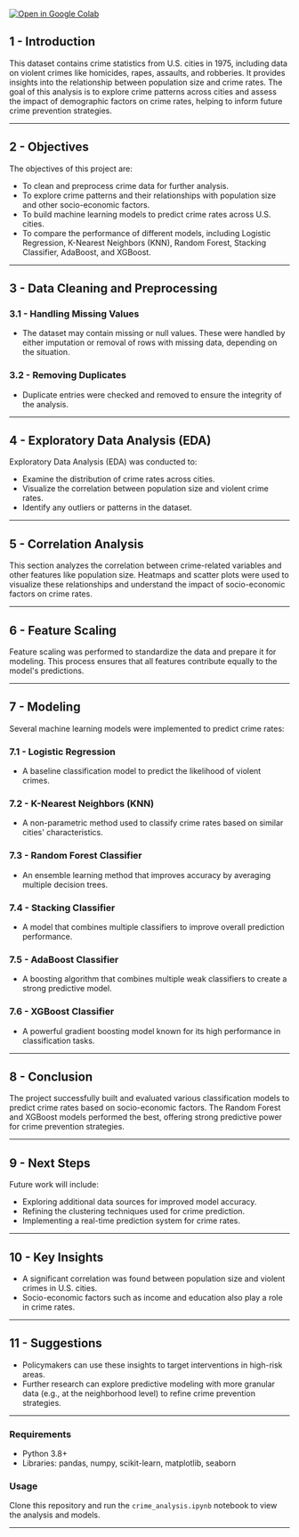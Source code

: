 [![Open in Google Colab](https://colab.research.google.com/assets/colab-badge.svg)](https://colab.research.google.com/github/MuhammadAbbas01/Predict-Crime-rate/blob/main/Untitled10.ipynb)

## 1 - Introduction

This dataset contains crime statistics from U.S. cities in 1975, including data on violent crimes like homicides, rapes, assaults, and robberies. It provides insights into the relationship between population size and crime rates. The goal of this analysis is to explore crime patterns across cities and assess the impact of demographic factors on crime rates, helping to inform future crime prevention strategies.

---

## 2 - Objectives

The objectives of this project are:
- To clean and preprocess crime data for further analysis.
- To explore crime patterns and their relationships with population size and other socio-economic factors.
- To build machine learning models to predict crime rates across U.S. cities.
- To compare the performance of different models, including Logistic Regression, K-Nearest Neighbors (KNN), Random Forest, Stacking Classifier, AdaBoost, and XGBoost.

---

## 3 - Data Cleaning and Preprocessing

### 3.1 - Handling Missing Values
- The dataset may contain missing or null values. These were handled by either imputation or removal of rows with missing data, depending on the situation.

### 3.2 - Removing Duplicates
- Duplicate entries were checked and removed to ensure the integrity of the analysis.

---

## 4 - Exploratory Data Analysis (EDA)

Exploratory Data Analysis (EDA) was conducted to:
- Examine the distribution of crime rates across cities.
- Visualize the correlation between population size and violent crime rates.
- Identify any outliers or patterns in the dataset.

---

## 5 - Correlation Analysis

This section analyzes the correlation between crime-related variables and other features like population size. Heatmaps and scatter plots were used to visualize these relationships and understand the impact of socio-economic factors on crime rates.

---

## 6 - Feature Scaling

Feature scaling was performed to standardize the data and prepare it for modeling. This process ensures that all features contribute equally to the model's predictions.

---

## 7 - Modeling

Several machine learning models were implemented to predict crime rates:

### 7.1 - Logistic Regression
- A baseline classification model to predict the likelihood of violent crimes.

### 7.2 - K-Nearest Neighbors (KNN)
- A non-parametric method used to classify crime rates based on similar cities' characteristics.

### 7.3 - Random Forest Classifier
- An ensemble learning method that improves accuracy by averaging multiple decision trees.

### 7.4 - Stacking Classifier
- A model that combines multiple classifiers to improve overall prediction performance.

### 7.5 - AdaBoost Classifier
- A boosting algorithm that combines multiple weak classifiers to create a strong predictive model.

### 7.6 - XGBoost Classifier
- A powerful gradient boosting model known for its high performance in classification tasks.

---

## 8 - Conclusion

The project successfully built and evaluated various classification models to predict crime rates based on socio-economic factors. The Random Forest and XGBoost models performed the best, offering strong predictive power for crime prevention strategies.

---

## 9 - Next Steps

Future work will include:
- Exploring additional data sources for improved model accuracy.
- Refining the clustering techniques used for crime prediction.
- Implementing a real-time prediction system for crime rates.

---

## 10 - Key Insights

- A significant correlation was found between population size and violent crimes in U.S. cities.
- Socio-economic factors such as income and education also play a role in crime rates.

---

## 11 - Suggestions

- Policymakers can use these insights to target interventions in high-risk areas.
- Further research can explore predictive modeling with more granular data (e.g., at the neighborhood level) to refine crime prevention strategies.

---

### Requirements
- Python 3.8+
- Libraries: pandas, numpy, scikit-learn, matplotlib, seaborn

### Usage
Clone this repository and run the `crime_analysis.ipynb` notebook to view the analysis and models.

---
